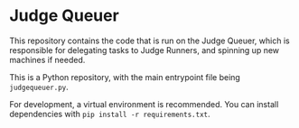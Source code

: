# Judge Queuer
This repository contains the code that is run on the Judge Queuer, which is responsible for delegating tasks to Judge Runners, and spinning up new machines if needed.

This is a Python repository, with the main entrypoint file being `judgequeuer.py`.

For development, a virtual environment is recommended. You can install dependencies with `pip install -r requirements.txt`.

